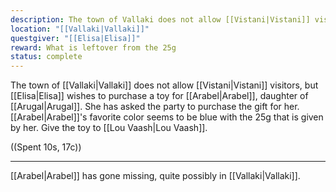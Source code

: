```yaml
---
description: The town of Vallaki does not allow [[Vistani|Vistani]] visitors, but Elisa wishes to purchase a toy for Arabel, daughter of Augal. She has asked the party to purchase the gift for her. Arabel's favorite color seems to be blue with the 25g that is given by her. Give the toy to Lou Vaash.
location: "[[Vallaki|Vallaki]]"
questgiver: "[[Elisa|Elisa]]"
reward: What is leftover from the 25g
status: complete
---
```


The town of [[Vallaki|Vallaki]] does not allow [[Vistani|Vistani]] visitors, but [[Elisa|Elisa]] wishes to purchase a toy for [[Arabel|Arabel]], daughter of [[Arugal|Arugal]]. She has asked the party to purchase the gift for her. [[Arabel|Arabel]]'s favorite color seems to be blue with the 25g that is given by her. Give the toy to [[Lou Vaash|Lou Vaash]].

((Spent 10s, 17c))

-----
[[Arabel|Arabel]] has gone missing, quite possibly in [[Vallaki|Vallaki]].